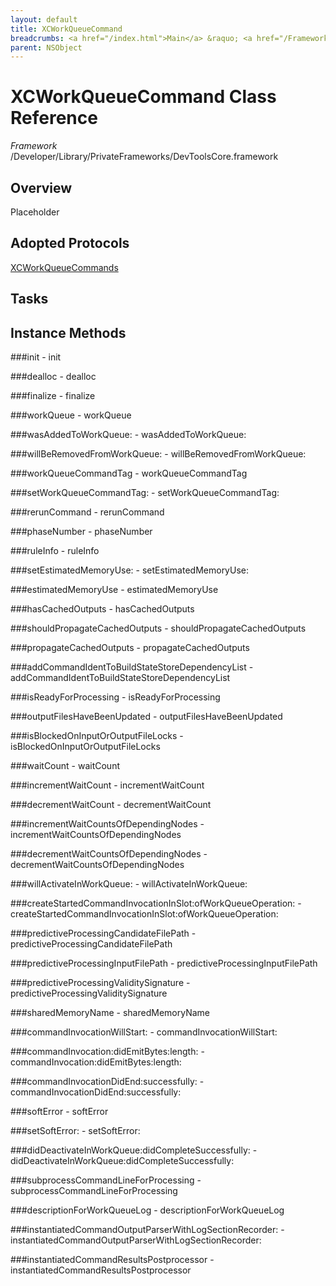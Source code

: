 ```yaml
---
layout: default
title: XCWorkQueueCommand
breadcrumbs: <a href="/index.html">Main</a> &raquo; <a href="/Frameworks.html">Framework</a> &raquo; <a href="/Frameworks/DevToolsCore.html">DevToolsCore</a> &raquo; XCWorkQueueCommand
parent: NSObject 
---
```

# XCWorkQueueCommand Class Reference

*Framework* /Developer/Library/PrivateFrameworks/DevToolsCore.framework

## Overview

Placeholder

## Adopted Protocols

[XCWorkQueueCommands]()

## Tasks

## Instance Methods

<a name="-init"></a>
###init
    - init

<a name="-dealloc"></a>
###dealloc
    - dealloc

<a name="-finalize"></a>
###finalize
    - finalize

<a name="-workQueue"></a>
###workQueue
    - workQueue

<a name="-wasAddedToWorkQueue:"></a>
###wasAddedToWorkQueue:
    - wasAddedToWorkQueue:

<a name="-willBeRemovedFromWorkQueue:"></a>
###willBeRemovedFromWorkQueue:
    - willBeRemovedFromWorkQueue:

<a name="-workQueueCommandTag"></a>
###workQueueCommandTag
    - workQueueCommandTag

<a name="-setWorkQueueCommandTag:"></a>
###setWorkQueueCommandTag:
    - setWorkQueueCommandTag:

<a name="-rerunCommand"></a>
###rerunCommand
    - rerunCommand

<a name="-phaseNumber"></a>
###phaseNumber
    - phaseNumber

<a name="-ruleInfo"></a>
###ruleInfo
    - ruleInfo

<a name="-setEstimatedMemoryUse:"></a>
###setEstimatedMemoryUse:
    - setEstimatedMemoryUse:

<a name="-estimatedMemoryUse"></a>
###estimatedMemoryUse
    - estimatedMemoryUse

<a name="-hasCachedOutputs"></a>
###hasCachedOutputs
    - hasCachedOutputs

<a name="-shouldPropagateCachedOutputs"></a>
###shouldPropagateCachedOutputs
    - shouldPropagateCachedOutputs

<a name="-propagateCachedOutputs"></a>
###propagateCachedOutputs
    - propagateCachedOutputs

<a name="-addCommandIdentToBuildStateStoreDependencyList"></a>
###addCommandIdentToBuildStateStoreDependencyList
    - addCommandIdentToBuildStateStoreDependencyList

<a name="-isReadyForProcessing"></a>
###isReadyForProcessing
    - isReadyForProcessing

<a name="-outputFilesHaveBeenUpdated"></a>
###outputFilesHaveBeenUpdated
    - outputFilesHaveBeenUpdated

<a name="-isBlockedOnInputOrOutputFileLocks"></a>
###isBlockedOnInputOrOutputFileLocks
    - isBlockedOnInputOrOutputFileLocks

<a name="-waitCount"></a>
###waitCount
    - waitCount

<a name="-incrementWaitCount"></a>
###incrementWaitCount
    - incrementWaitCount

<a name="-decrementWaitCount"></a>
###decrementWaitCount
    - decrementWaitCount

<a name="-incrementWaitCountsOfDependingNodes"></a>
###incrementWaitCountsOfDependingNodes
    - incrementWaitCountsOfDependingNodes

<a name="-decrementWaitCountsOfDependingNodes"></a>
###decrementWaitCountsOfDependingNodes
    - decrementWaitCountsOfDependingNodes

<a name="-willActivateInWorkQueue:"></a>
###willActivateInWorkQueue:
    - willActivateInWorkQueue:

<a name="-createStartedCommandInvocationInSlot:ofWorkQueueOperation:"></a>
###createStartedCommandInvocationInSlot:ofWorkQueueOperation:
    - createStartedCommandInvocationInSlot:ofWorkQueueOperation:

<a name="-predictiveProcessingCandidateFilePath"></a>
###predictiveProcessingCandidateFilePath
    - predictiveProcessingCandidateFilePath

<a name="-predictiveProcessingInputFilePath"></a>
###predictiveProcessingInputFilePath
    - predictiveProcessingInputFilePath

<a name="-predictiveProcessingValiditySignature"></a>
###predictiveProcessingValiditySignature
    - predictiveProcessingValiditySignature

<a name="-sharedMemoryName"></a>
###sharedMemoryName
    - sharedMemoryName

<a name="-commandInvocationWillStart:"></a>
###commandInvocationWillStart:
    - commandInvocationWillStart:

<a name="-commandInvocation:didEmitBytes:length:"></a>
###commandInvocation:didEmitBytes:length:
    - commandInvocation:didEmitBytes:length:

<a name="-commandInvocationDidEnd:successfully:"></a>
###commandInvocationDidEnd:successfully:
    - commandInvocationDidEnd:successfully:

<a name="-softError"></a>
###softError
    - softError

<a name="-setSoftError:"></a>
###setSoftError:
    - setSoftError:

<a name="-didDeactivateInWorkQueue:didCompleteSuccessfully:"></a>
###didDeactivateInWorkQueue:didCompleteSuccessfully:
    - didDeactivateInWorkQueue:didCompleteSuccessfully:

<a name="-subprocessCommandLineForProcessing"></a>
###subprocessCommandLineForProcessing
    - subprocessCommandLineForProcessing

<a name="-descriptionForWorkQueueLog"></a>
###descriptionForWorkQueueLog
    - descriptionForWorkQueueLog

<a name="-instantiatedCommandOutputParserWithLogSectionRecorder:"></a>
###instantiatedCommandOutputParserWithLogSectionRecorder:
    - instantiatedCommandOutputParserWithLogSectionRecorder:

<a name="-instantiatedCommandResultsPostprocessor"></a>
###instantiatedCommandResultsPostprocessor
    - instantiatedCommandResultsPostprocessor

